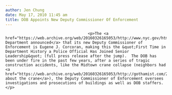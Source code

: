 ```yaml
---
author: Jen Chung
date: May 17, 2010 11:45 am
title: DOB Appoints New Deputy Commissioner Of Enforcement
---
```


	
										<p>The <a href="https://web.archive.org/web/20160326165053/http://www.nyc.gov/html/dob/html/home/home.shtml">Buildings Department announced</a> that its new Deputy Commissioner of Enforcement is Eugene J. Corcoran, making this the &quot;First Time in Department History a Police Official Has Joined Senior Leadership&quot; (full press release after the jump).  The DOB has been under fire in the past few years, after a series of tragic construction accidents, like the Midtown crane collapse (neighbors had <a href="https://web.archive.org/web/20160326165053/http://gothamist.com/2008/03/16/rescue_effort_c.php">complained about the crane</a>), the Deputy Commissioner of Enforcement oversees investigations and prosecutions of buildings as well as DOB staffers.</p>					
										
									
				